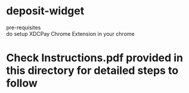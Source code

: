 # deposit-widget

pre-requisites  
do setup XDCPay Chrome Extension in your chrome  

# Check Instructions.pdf provided in this directory for detailed steps to follow
